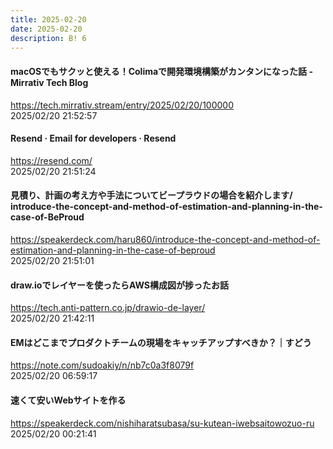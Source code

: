 ```yaml
---
title: 2025-02-20
date: 2025-02-20
description: B! 6
---
```


#### macOSでもサクッと使える！Colimaで開発環境構築がカンタンになった話 - Mirrativ Tech Blog
https://tech.mirrativ.stream/entry/2025/02/20/100000<br>
2025/02/20 21:52:57<br>


#### Resend · Email for developers · Resend
https://resend.com/<br>
2025/02/20 21:51:24<br>


#### 見積り、計画の考え方や手法についてビープラウドの場合を紹介します/ introduce-the-concept-and-method-of-estimation-and-planning-in-the-case-of-BeProud
https://speakerdeck.com/haru860/introduce-the-concept-and-method-of-estimation-and-planning-in-the-case-of-beproud<br>
2025/02/20 21:51:01<br>


#### draw.ioでレイヤーを使ったらAWS構成図が捗ったお話
https://tech.anti-pattern.co.jp/drawio-de-layer/<br>
2025/02/20 21:42:11<br>


#### EMはどこまでプロダクトチームの現場をキャッチアップすべきか？｜すどう
https://note.com/sudoakiy/n/nb7c0a3f8079f<br>
2025/02/20 06:59:17<br>


#### 速くて安いWebサイトを作る
https://speakerdeck.com/nishiharatsubasa/su-kutean-iwebsaitowozuo-ru<br>
2025/02/20 00:21:41<br>


